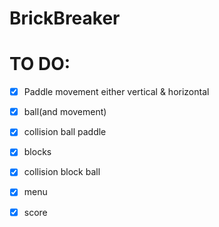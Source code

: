 # BrickBreaker

# TO DO:
- [x] Paddle movement either vertical & horizontal
- [x] ball(and movement)
- [x] collision ball paddle
- [x] blocks
- [x] collision block ball
- [x] menu 
- [x] score
 
